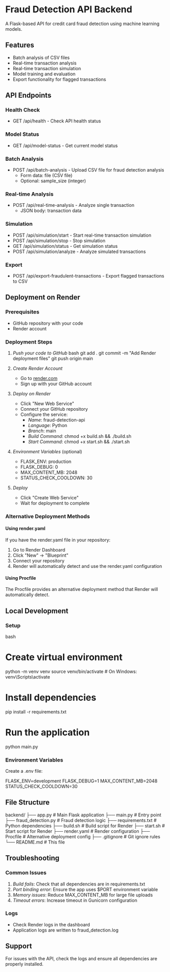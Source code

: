 # Fraud Detection API Backend

A Flask-based API for credit card fraud detection using machine learning models.

## Features

- Batch analysis of CSV files
- Real-time transaction analysis
- Real-time transaction simulation
- Model training and evaluation
- Export functionality for flagged transactions

## API Endpoints

### Health Check
- GET /api/health - Check API health status

### Model Status
- GET /api/model-status - Get current model status

### Batch Analysis
- POST /api/batch-analysis - Upload CSV file for fraud detection analysis
  - Form data: file (CSV file)
  - Optional: sample_size (integer)

### Real-time Analysis
- POST /api/real-time-analysis - Analyze single transaction
  - JSON body: transaction data

### Simulation
- POST /api/simulation/start - Start real-time transaction simulation
- POST /api/simulation/stop - Stop simulation
- GET /api/simulation/status - Get simulation status
- POST /api/simulation/analyze - Analyze simulated transactions

### Export
- POST /api/export-fraudulent-transactions - Export flagged transactions to CSV

## Deployment on Render

### Prerequisites
- GitHub repository with your code
- Render account

### Deployment Steps

1. *Push your code to GitHub*
   bash
   git add .
   git commit -m "Add Render deployment files"
   git push origin main
   

2. *Create Render Account*
   - Go to [render.com](https://render.com)
   - Sign up with your GitHub account

3. *Deploy on Render*
   - Click "New Web Service"
   - Connect your GitHub repository
   - Configure the service:
     - *Name*: fraud-detection-api
     - *Language*: Python
     - *Branch*: main
     - *Build Command*: chmod +x build.sh && ./build.sh
     - *Start Command*: chmod +x start.sh && ./start.sh

4. *Environment Variables* (optional)
   - FLASK_ENV: production
   - FLASK_DEBUG: 0
   - MAX_CONTENT_MB: 2048
   - STATUS_CHECK_COOLDOWN: 30

5. *Deploy*
   - Click "Create Web Service"
   - Wait for deployment to complete

### Alternative Deployment Methods

#### Using render.yaml
If you have the render.yaml file in your repository:
1. Go to Render Dashboard
2. Click "New" → "Blueprint"
3. Connect your repository
4. Render will automatically detect and use the render.yaml configuration

#### Using Procfile
The Procfile provides an alternative deployment method that Render will automatically detect.

## Local Development

### Setup
bash
# Create virtual environment
python -m venv venv
source venv/bin/activate  # On Windows: venv\Scripts\activate

# Install dependencies
pip install -r requirements.txt

# Run the application
python main.py


### Environment Variables
Create a .env file:

FLASK_ENV=development
FLASK_DEBUG=1
MAX_CONTENT_MB=2048
STATUS_CHECK_COOLDOWN=30


## File Structure


backend/
├── app.py                 # Main Flask application
├── main.py               # Entry point
├── fraud_detection.py    # Fraud detection logic
├── requirements.txt      # Python dependencies
├── build.sh             # Build script for Render
├── start.sh             # Start script for Render
├── render.yaml          # Render configuration
├── Procfile             # Alternative deployment config
├── .gitignore           # Git ignore rules
└── README.md            # This file


## Troubleshooting

### Common Issues

1. *Build fails*: Check that all dependencies are in requirements.txt
2. *Port binding error*: Ensure the app uses $PORT environment variable
3. *Memory issues*: Reduce MAX_CONTENT_MB for large file uploads
4. *Timeout errors*: Increase timeout in Gunicorn configuration

### Logs
- Check Render logs in the dashboard
- Application logs are written to fraud_detection.log

## Support

For issues with the API, check the logs and ensure all dependencies are properly installed.